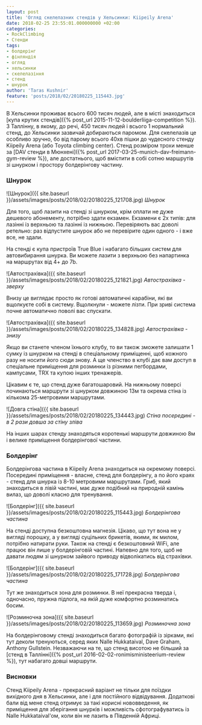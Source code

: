 ```yaml
---
layout: post
title: 'Огляд скелелазних стендів у Хельсинки: Kiipeily Arena'
date: 2018-02-25 23:55:01.000000000 +02:00
categories:
- RockClimbing
- Стенди
tags:
- болдерінг
- фінляндія
- огляд
- хельсинки
- скелелазіння
- стенд
- шнурок
author: 'Taras Kushnir'
feature: 'posts/2018/02/20180225_115443.jpg'
---
```


В Хельсинки проживає всього 600 тисяч людей, але в місті знаходиться [купа крутих стендів]({% post_url 2015-11-12-boulderliiga-competition %}). З Таллінну, в якому, до речі, 450 тисяч людей і всього 1 нормальний стенд, до Хельсинки зазвичай добираються паромом. Для скелелазів це особливо зручно, бо від парому всього 40хв пішки до чудесного стенду Kiipeily Arena (або Toyota climbing center). Стенд розміром трохи менше за [DAV стенди в Мюнхені]({% post_url 2017-03-25-munich-dav-freimann-gym-review %}), але достатнього, щоб вмістити в собі сотню маршрутів зі шнурком і простору болдерінгову частину.

<!--more-->

### Шнурок

![Шнурок]({{ site.baseurl }}/assets/images/posts/2018/02/20180225_121708.jpg)
*Шнурок*

Для того, щоб лазити на стенді зі шнурком, крім оплати не дуже дешевого абонементу, потрібно здати екзамен. Екзамени є 2х типів: для лазінні із верхньою та лазінні із нижньою. Перевіряють вас доволі ретельно: раз відпустите шнурок або не перевірите один одного - і вже все, не здали.

На стенді є купа пристроїв True Blue і набагато більших систем для автовибирання шнурка. Ви можете лазити з верхньою без напартинка на маршрутах від 4+ до 7b.

![Автострахівка]({{ site.baseurl }}/assets/images/posts/2018/02/20180225_121821.jpg)
*Автострахівка - зверху*

Внизу це виглядає просто як готові автоматичні карабіни, які ви вщолкуєте собі в систему. Вщолкнули - можете лізти. При зриві система почне автоматично поволі вас спускати.

![Автострахівка]({{ site.baseurl }}/assets/images/posts/2018/02/20180225_134828.jpg)
*Автострахівка - знизу*

Якщо ви станете членом їхнього клубу, то ви також зможете залишати 1 сумку із шнурком на стенді в спеціальному приміщенні, щоб кожного разу не носити його сюди знову. А ще членство в клубі дає вам доступ в спеціальне приміщення для розминки із різними пегбордами, кампусами, TRX та купою інших тренажерів.

Цікавим є те, що стенд дуже багатошаровий. На нижньому поверсі починаються маршрути зі шнурком довжиною 13м та окрема стіна із кількома 25-метровими маршрутами.

![Довга стіна]({{ site.baseurl }}/assets/images/posts/2018/02/20180225_134443.jpg)
*Стіна посередині - в 2 рази довша за стіну зліва*

На інших шарах стенду знаходяться коротенькі маршрути довжиною 8м і велике приміщення болдерінгової частини.

### Болдерінг

Болдерінгова частина в Kiipeily Arena знаходиться на окремому поверсі. Посередині приміщення - власне, стенд для болдерінгу, а по його краях - стенд для шнурка із 8-10 метровими маршрутами. Гриб, який знаходиться в лівій частині, має дуже подібний на природній камінь вилаз, що доволі класно для тренування.

![Болдерінг]({{ site.baseurl }}/assets/images/posts/2018/02/20180225_115443.jpg)
*Болдерінгова частина*

На стенді доступна безкоштовна магнезія. Цікаво, що тут вона не у вигляді порошку, а у вигляді суцільних брикетів, якими, як милом, потрібно натирати руки. Також на стенді є безкоштовний WiFi, але працює він лише у болдерінговій частині. Напевно для того, щоб не давати людям зі шнурком зайвого приводу відволікатись від страхівки.

![Болдерінг]({{ site.baseurl }}/assets/images/posts/2018/02/20180225_171728.jpg)
*Болдерінгова частина*

Тут же знаходиться зона для розминки. В неї прекрасна тверда і, одночасно, пружна підлога, на якій дуже комфортно розминатись босим.

![Розминочна зона]({{ site.baseurl }}/assets/images/posts/2018/02/20180225_113659.jpg)
*Розминочна зона*

На болдерінговому стенді знаходиться багато фотографій із зірками, які тут деколи тренуються, серед яких Nalle Hukkataival, Dave Graham, Anthony Gullstein. Незважаючи на те, що стенд висотою не більший за [стенд в Таллінні]({% post_url 2016-02-02-ronimisministeerium-review %}), тут набагато довші маршрути.

### Висновки

Стенд Kiipeily Arena - прекрасний варіант не тільки для поїздки вихідного дня в Хельсинки, але і для постійного відвідування. Додаткові бали від мене стенд отримує за такі корисні нововведення, як приміщення для зберігання шнурків і можливість сфотографуватись із Nalle Hukkataival'ом, коли він не лазить в Південній Африці.
